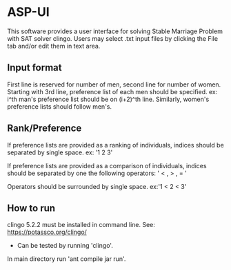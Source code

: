 # ASP-UI

This software provides a user interface for solving Stable Marriage Problem with SAT solver clingo.
Users may select .txt input files by clicking the File tab and/or edit them in text area.

## Input format
First line is reserved for number of men, second line for number of women.
Starting with 3rd line, preference list of each men should be specified.
ex: i^th man's preference list should be on (i+2)^th line.
Similarly, women's preference lists should follow men's.

## Rank/Preference

If preference lists are provided as a ranking of individuals, indices should be separated by single space.
 ex: '1 2 3'

If preference lists are provided as a comparison of individuals, indices should be separated by one the following operators:
 ' < , > , = '

Operators should be surrounded by single space.
 ex:'1 < 2 < 3'

## How to run
clingo 5.2.2 must be installed in command line.
See: https://potassco.org/clingo/

* Can be tested by running 'clingo'.

In main directory run 'ant compile jar run'.
